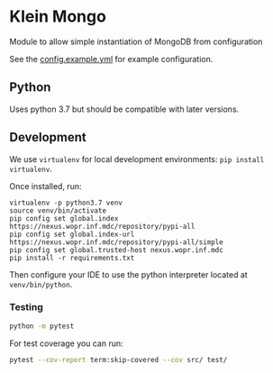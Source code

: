 # Klein Mongo

Module to allow simple instantiation of MongoDB from configuration

See the [config.example.yml](./config.example.yml) for example configuration.

## Python

Uses python 3.7 but should be compatible with later versions.

## Development
We use `virtualenv` for local development environments: `pip install virtualenv`.

Once installed, run:
```
virtualenv -p python3.7 venv
source venv/bin/activate
pip config set global.index https://nexus.wopr.inf.mdc/repository/pypi-all
pip config set global.index-url https://nexus.wopr.inf.mdc/repository/pypi-all/simple
pip config set global.trusted-host nexus.wopr.inf.mdc
pip install -r requirements.txt
```
Then configure your IDE to use the python interpreter located at `venv/bin/python`.
### Testing
```bash
python -m pytest
```
For test coverage you can run:
```bash
pytest --cov-report term:skip-covered --cov src/ test/
```